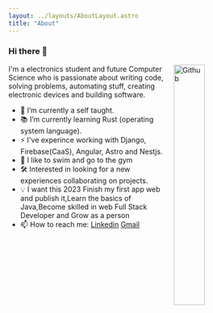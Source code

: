 ```yaml
---
layout: ../layouts/AboutLayout.astro
title: "About"
---
```

### Hi there 👋

<img width="35%" align="right" alt="Github" src="https://user-images.githubusercontent.com/48678280/88862734-4903af80-d201-11ea-968b-9c939d88a37c.gif" />

I'm a electronics student and future Computer Science who is passionate about writing code, solving problems, automating stuff, creating electronic devices and building software.

- 🔭 I’m currently a self taught.
- 📚 I’m currently learning Rust (operating system language).
- ⚡ I've experince working with Django,  Firebase(CaaS), Angular, Astro and Nestjs.
- 👯 I like to swim and go to the gym
- 🛠 Interested in looking for a new experiences collaborating on projects. 
- 💡 I want this 2023 Finish my first app web and publish it,Learn the basics of Java,Become skilled in web Full Stack Developer and Grow as a person 
- 📫 How to reach me: [Linkedin](https://www.linkedin.com/in/emmanuel-heredia-41577a234/) [Gmail](mailto:herediiaa.e@gmail.com)